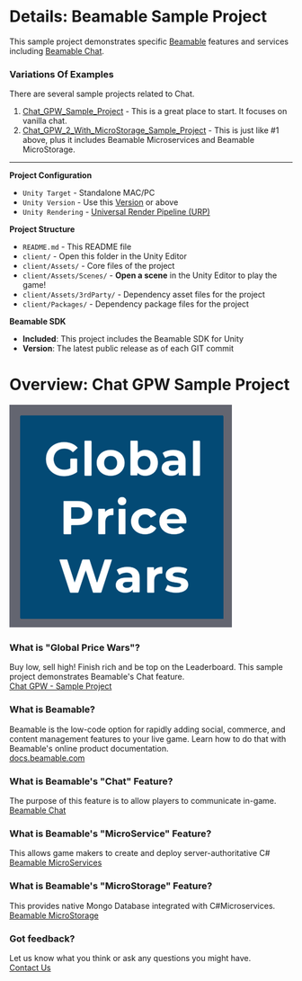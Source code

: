 # Details: Beamable Sample Project

This sample project demonstrates specific [Beamable](https://beamable.com/) features and services including [Beamable Chat](https://docs.beamable.com/docs/chat-feature).

### Variations Of Examples

There are several sample projects related to Chat.
1. [Chat_GPW_Sample_Project](https://github.com/beamable/Chat_GPW_Sample_Project) - This is a great place to start. It focuses on vanilla chat.
1. [Chat_GPW_2_With_MicroStorage_Sample_Project](https://github.com/beamable/Chat_GPW_2_With_MicroStorage_Sample_Project) - This is just like #1 above, plus it includes Beamable Microservices and Beamable MicroStorage.


-----

**Project Configuration**
* `Unity Target` - Standalone MAC/PC
* `Unity Version` - Use this [Version](./client/ProjectSettings/ProjectVersion.txt) or above
* `Unity Rendering` - [Universal Render Pipeline (URP)](https://docs.unity3d.com/Packages/com.unity.render-pipelines.universal@10.2/manual/index.html)

**Project Structure**
* `README.md` - This README file
* `client/` - Open this folder in the Unity Editor
* `client/Assets/` - Core files of the project
* `client/Assets/Scenes/` - **Open a scene** in the Unity Editor to play the game!
* `client/Assets/3rdParty/` - Dependency asset files for the project
* `client/Packages/` - Dependency package files for the project

**Beamable SDK**
* **Included**: This project includes the Beamable SDK for Unity
* **Version**: The latest public release as of each GIT commit

# Overview: Chat GPW Sample Project
![Logo](client/Assets/Art/Textures/ReadMeIcon.png)

### What is "Global Price Wars"?
Buy low, sell high! Finish rich and be top on the Leaderboard. This sample project demonstrates Beamable's Chat feature.
<br>[Chat GPW - Sample Project](https://docs.beamable.com/docs/chat-gpw-sample-project)

### What is Beamable?
Beamable is the low-code option for rapidly adding social, 
commerce, and content management features to your live game. 
Learn how to do that with Beamable's online product documentation.
<br>[docs.beamable.com](https://docs.beamable.com/)

### What is Beamable's "Chat" Feature?
The purpose of this feature is to allow players to communicate in-game.
<br>[Beamable Chat](https://docs.beamable.com/docs/chat-feature)

### What is Beamable's "MicroService" Feature?
This allows game makers to create and deploy server-authoritative C#
<br>[Beamable MicroServices](https://docs.beamable.com/docs/microservices-feature)

### What is Beamable's "MicroStorage" Feature?
This provides native Mongo Database integrated with C#Microservices.
<br>[Beamable MicroStorage](https://docs.beamable.com/docs/beamable-microstorage)


### Got feedback?
Let us know what you think or ask any questions you might have.
<br>[Contact Us](https://docs.beamable.com/discuss)
